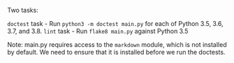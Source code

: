 Two tasks:

`doctest` task - Run `python3 -m doctest main.py` for each of Python 3.5, 3.6, 3.7, and 3.8.
`lint` task - Run `flake8 main.py` against Python 3.5

Note: main.py requires access to the `markdown` module, which is not installed by default. We need to ensure that it is installed before we run the doctests.
